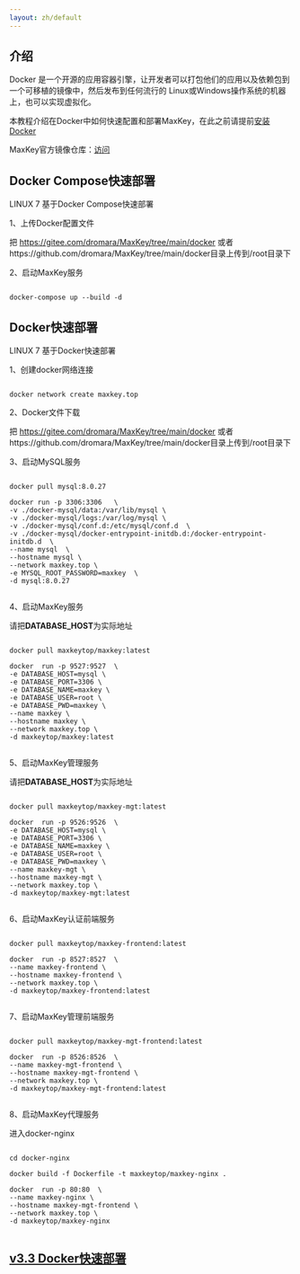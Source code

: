```yaml
---
layout: zh/default
---
```

<h2>介绍</h2>
Docker 是一个开源的应用容器引擎，让开发者可以打包他们的应用以及依赖包到一个可移植的镜像中，然后发布到任何流行的 Linux或Windows操作系统的机器上，也可以实现虚拟化。

本教程介绍在Docker中如何快速配置和部署MaxKey，在此之前请提前<a target="_blank" href="https://docs.docker.com/engine/install/">安装Docker</a>

MaxKey官方镜像仓库：<a href="https://hub.docker.com/u/maxkeytop" target="_blank">访问</a>

<h2>Docker Compose快速部署</h2>
LINUX 7 基于Docker Compose快速部署

1、上传Docker配置文件

把 https://gitee.com/dromara/MaxKey/tree/main/docker 或者https://github.com/dromara/MaxKey/tree/main/docker目录上传到/root目录下


2、启动MaxKey服务
<pre><code class="bash hljs">
docker-compose up --build -d
</code></pre>


<h2>Docker快速部署</h2>
LINUX 7 基于Docker快速部署

1、创建docker网络连接

<pre><code class="bash hljs">
docker network create maxkey.top
</code></pre>

2、Docker文件下载

把 https://gitee.com/dromara/MaxKey/tree/main/docker 或者https://github.com/dromara/MaxKey/tree/main/docker目录上传到/root目录下

3、启动MySQL服务
<pre><code class="bash hljs">
docker pull mysql:8.0.27

docker run -p 3306:3306   \
-v ./docker-mysql/data:/var/lib/mysql \
-v ./docker-mysql/logs:/var/log/mysql \
-v ./docker-mysql/conf.d:/etc/mysql/conf.d  \
-v ./docker-mysql/docker-entrypoint-initdb.d:/docker-entrypoint-initdb.d  \
--name mysql  \
--hostname mysql \
--network maxkey.top \
-e MYSQL_ROOT_PASSWORD=maxkey  \
-d mysql:8.0.27 

</code></pre>

4、启动MaxKey服务

请把<b>DATABASE_HOST</b>为实际地址

<pre><code class="bash hljs">
docker pull maxkeytop/maxkey:latest

docker 	run -p 9527:9527  \
-e DATABASE_HOST=mysql \
-e DATABASE_PORT=3306 \
-e DATABASE_NAME=maxkey \
-e DATABASE_USER=root \
-e DATABASE_PWD=maxkey \
--name maxkey \
--hostname maxkey \
--network maxkey.top \
-d maxkeytop/maxkey:latest 

</code></pre>

5、启动MaxKey管理服务

请把<b>DATABASE_HOST</b>为实际地址

<pre><code class="bash hljs">
docker pull maxkeytop/maxkey-mgt:latest

docker 	run -p 9526:9526  \
-e DATABASE_HOST=mysql \
-e DATABASE_PORT=3306 \
-e DATABASE_NAME=maxkey \
-e DATABASE_USER=root \
-e DATABASE_PWD=maxkey \
--name maxkey-mgt \
--hostname maxkey-mgt \
--network maxkey.top \
-d maxkeytop/maxkey-mgt:latest 

</code></pre>


6、启动MaxKey认证前端服务

<pre><code class="bash hljs">
docker pull maxkeytop/maxkey-frontend:latest

docker 	run -p 8527:8527  \
--name maxkey-frontend \
--hostname maxkey-frontend \
--network maxkey.top \
-d maxkeytop/maxkey-frontend:latest 

</code></pre>

7、启动MaxKey管理前端服务

<pre><code class="bash hljs">
docker pull maxkeytop/maxkey-mgt-frontend:latest

docker 	run -p 8526:8526  \
--name maxkey-mgt-frontend \
--hostname maxkey-mgt-frontend \
--network maxkey.top \
-d maxkeytop/maxkey-mgt-frontend:latest 

</code></pre>


8、启动MaxKey代理服务

进入docker-nginx

<pre><code class="bash hljs">
cd docker-nginx

docker build -f Dockerfile -t maxkeytop/maxkey-nginx .

docker 	run -p 80:80  \
--name maxkey-nginx \
--hostname maxkey-mgt-frontend \
--network maxkey.top \
-d maxkeytop/maxkey-nginx 

</code></pre>



<h2><a href="./deploy_docker_v3.3.html">v3.3 Docker快速部署</a></h2>